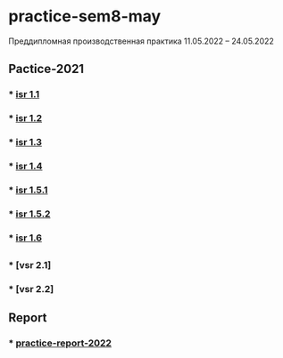 # practice-sem8-may

Преддипломная производственная практика 11.05.2022 – 24.05.2022


## Pactice-2021

### * [isr 1.1](/isr/isr1.1.pdf)

### * [isr 1.2](/isr/isr1.2.pdf)

### * [isr 1.3](/isr/isr1.3.pdf)

### * [isr 1.4](/isr/isr1.4.docx)
### * [isr 1.5.1](/isr/isr1.5.1.pdf)
### * [isr 1.5.2](/isr/isr1.5.2.pdf)
### * [isr 1.6](/isr/isr1.6.pdf)
##

### * [vsr 2.1]

### * [vsr 2.2]


## Report
### * [practice-report-2022](/REP/)
